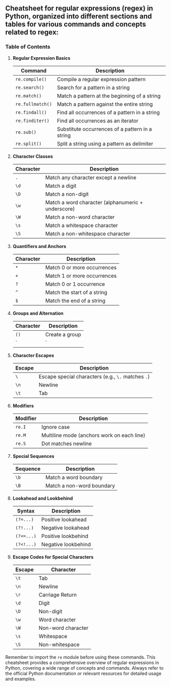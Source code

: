 ## Cheatsheet for regular expressions (regex) in Python, organized into different sections and tables for various commands and concepts related to regex:

### Table of Contents

1. **Regular Expression Basics**

    | Command                 | Description                                      |
    |-------------------------|--------------------------------------------------|
    | `re.compile()`          | Compile a regular expression pattern              |
    | `re.search()`           | Search for a pattern in a string                  |
    | `re.match()`            | Match a pattern at the beginning of a string      |
    | `re.fullmatch()`        | Match a pattern against the entire string         |
    | `re.findall()`          | Find all occurrences of a pattern in a string     |
    | `re.finditer()`         | Find all occurrences as an iterator               |
    | `re.sub()`              | Substitute occurrences of a pattern in a string   |
    | `re.split()`            | Split a string using a pattern as delimiter       |

2. **Character Classes**

    | Character   | Description                                      |
    |-------------|--------------------------------------------------|
    | `.`         | Match any character except a newline              |
    | `\d`        | Match a digit                                   |
    | `\D`        | Match a non-digit                               |
    | `\w`        | Match a word character (alphanumeric + underscore)|
    | `\W`        | Match a non-word character                       |
    | `\s`        | Match a whitespace character                     |
    | `\S`        | Match a non-whitespace character                 |

3. **Quantifiers and Anchors**

    | Character   | Description                                      |
    |-------------|--------------------------------------------------|
    | `*`         | Match 0 or more occurrences                       |
    | `+`         | Match 1 or more occurrences                       |
    | `?`         | Match 0 or 1 occurrence                           |
    | `^`         | Match the start of a string                       |
    | `$`         | Match the end of a string                         |

4. **Groups and Alternation**

    | Character   | Description                                      |
    |-------------|--------------------------------------------------|
    | `()`        | Create a group                                  |
    | `|`         | Match either/or                                 |

5. **Character Escapes**

    | Escape      | Description                                      |
    |-------------|--------------------------------------------------|
    | `\`         | Escape special characters (e.g., `\.` matches `.`)|
    | `\n`        | Newline                                         |
    | `\t`        | Tab                                             |

6. **Modifiers**

    | Modifier    | Description                                      |
    |-------------|--------------------------------------------------|
    | `re.I`      | Ignore case                                     |
    | `re.M`      | Multiline mode (anchors work on each line)       |
    | `re.S`      | Dot matches newline                              |

7. **Special Sequences**

    | Sequence    | Description                                      |
    |-------------|--------------------------------------------------|
    | `\b`        | Match a word boundary                            |
    | `\B`        | Match a non-word boundary                        |

8. **Lookahead and Lookbehind**

    | Syntax      | Description                                      |
    |-------------|--------------------------------------------------|
    | `(?=...)`   | Positive lookahead                              |
    | `(?!...)`   | Negative lookahead                              |
    | `(?<=...)`  | Positive lookbehind                             |
    | `(?<!...)`  | Negative lookbehind                             |

9. **Escape Codes for Special Characters**

    | Escape      | Character       |
    |-------------|----------------|
    | `\t`        | Tab            |
    | `\n`        | Newline        |
    | `\r`        | Carriage Return|
    | `\d`        | Digit          |
    | `\D`        | Non-digit      |
    | `\w`        | Word character  |
    | `\W`        | Non-word character|
    | `\s`        | Whitespace     |
    | `\S`        | Non-whitespace |

Remember to import the `re` module before using these commands. This cheatsheet provides a comprehensive overview of regular expressions in Python, covering a wide range of concepts and commands. Always refer to the official Python documentation or relevant resources for detailed usage and examples.
